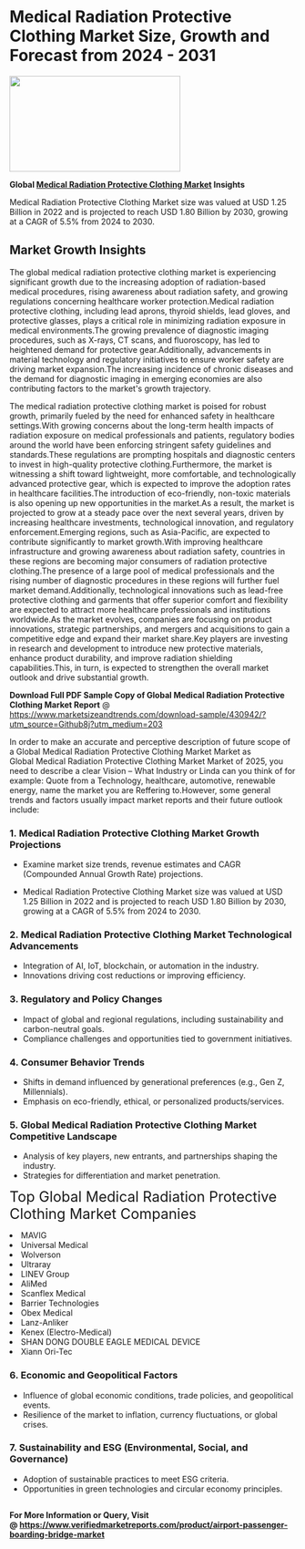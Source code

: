 <H1>Medical Radiation Protective Clothing Market Size, Growth and Forecast from 2024 - 2031</H1><img class="aligncenter size-medium wp-image-584254" src="https://thirdeyenews.in/wp-content/uploads/2024/09/Global-Market-Research-300x168.jpeg" alt="" width="300" height="168" /><p><strong>Global&nbsp;<a href="https://www.marketsizeandtrends.com/download-sample/430942/?utm_source=Github8j?utm_medium=203">Medical Radiation Protective Clothing Market</a> Insights</strong></p><p>Medical Radiation Protective Clothing Market size was valued at USD 1.25 Billion in 2022 and is projected to reach USD 1.80 Billion by 2030, growing at a CAGR of 5.5% from 2024 to 2030.</p><p><h2>Market Growth Insights</h2> <p>The global medical radiation protective clothing market is experiencing significant growth due to the increasing adoption of radiation-based medical procedures, rising awareness about radiation safety, and growing regulations concerning healthcare worker protection.Medical radiation protective clothing, including lead aprons, thyroid shields, lead gloves, and protective glasses, plays a critical role in minimizing radiation exposure in medical environments.The growing prevalence of diagnostic imaging procedures, such as X-rays, CT scans, and fluoroscopy, has led to heightened demand for protective gear.Additionally, advancements in material technology and regulatory initiatives to ensure worker safety are driving market expansion.The increasing incidence of chronic diseases and the demand for diagnostic imaging in emerging economies are also contributing factors to the market's growth trajectory.</p> <p>The medical radiation protective clothing market is poised for robust growth, primarily fueled by the need for enhanced safety in healthcare settings.With growing concerns about the long-term health impacts of radiation exposure on medical professionals and patients, regulatory bodies around the world have been enforcing stringent safety guidelines and standards.These regulations are prompting hospitals and diagnostic centers to invest in high-quality protective clothing.Furthermore, the market is witnessing a shift toward lightweight, more comfortable, and technologically advanced protective gear, which is expected to improve the adoption rates in healthcare facilities.The introduction of eco-friendly, non-toxic materials is also opening up new opportunities in the market.As a result, the market is projected to grow at a steady pace over the next several years, driven by increasing healthcare investments, technological innovation, and regulatory enforcement.Emerging regions, such as Asia-Pacific, are expected to contribute significantly to market growth.With improving healthcare infrastructure and growing awareness about radiation safety, countries in these regions are becoming major consumers of radiation protective clothing.The presence of a large pool of medical professionals and the rising number of diagnostic procedures in these regions will further fuel market demand.Additionally, technological innovations such as lead-free protective clothing and garments that offer superior comfort and flexibility are expected to attract more healthcare professionals and institutions worldwide.As the market evolves, companies are focusing on product innovations, strategic partnerships, and mergers and acquisitions to gain a competitive edge and expand their market share.Key players are investing in research and development to introduce new protective materials, enhance product durability, and improve radiation shielding capabilities.This, in turn, is expected to strengthen the overall market outlook and drive substantial growth.<p><span class=""><strong>Download Full PDF Sample Copy of Global Medical Radiation Protective Clothing Market Report</strong> @ <a href="https://www.marketsizeandtrends.com/download-sample/430942/?utm_source=Github8j?utm_medium=203" target="_blank">https://www.marketsizeandtrends.com/download-sample/430942/?utm_source=Github8j?utm_medium=203</a></span></p><p>In order to make an accurate and perceptive description of future scope of a Global&nbsp;Medical Radiation Protective Clothing Market Market as Global&nbsp;Medical Radiation Protective Clothing Market Market of 2025, you need to describe a clear Vision &ndash; What Industry or Linda can you think of for example: Quote from a Technology, healthcare, automotive, renewable energy, name the market you are Reffering to.However, some general trends and factors usually impact market reports and their future outlook include:</p><h3>1.&nbsp;<strong>Medical Radiation Protective Clothing Market Growth Projections</strong></h3><ul><li>Examine market size trends, revenue estimates and CAGR (Compounded Annual Growth Rate) projections.</li><li><p>Medical Radiation Protective Clothing Market size was valued at USD 1.25 Billion in 2022 and is projected to reach USD 1.80 Billion by 2030, growing at a CAGR of 5.5% from 2024 to 2030.</p></li></ul><h3>2.&nbsp;<strong>Medical Radiation Protective Clothing Market Technological Advancements</strong></h3><ul><li>Integration of AI, IoT, blockchain, or automation in the industry.</li><li>Innovations driving cost reductions or improving efficiency.</li></ul><h3>3.&nbsp;<strong>Regulatory and Policy Changes</strong></h3><ul><li>Impact of global and regional regulations, including sustainability and carbon-neutral goals.</li><li>Compliance challenges and opportunities tied to government initiatives.</li></ul><h3>4.&nbsp;<strong>Consumer Behavior Trends</strong></h3><ul><li>Shifts in demand influenced by generational preferences (e.g., Gen Z, Millennials).</li><li>Emphasis on eco-friendly, ethical, or personalized products/services.</li></ul><h3>5.&nbsp;<strong>Global Medical Radiation Protective Clothing Market Competitive Landscape</strong></h3><ul><li>Analysis of key players, new entrants, and partnerships shaping the industry.</li><li>Strategies for differentiation and market penetration.</li></ul><p data-pm-slice="1 1 []"><span style="color: inherit; font-family: inherit; font-size: 25px;">Top Global Medical Radiation Protective Clothing Market Companies</span></p><div class="" data-test-id=""><p><li>MAVIG</li><li> Universal Medical</li><li> Wolverson</li><li> Ultraray</li><li> LINEV Group</li><li> AliMed</li><li> Scanflex Medical</li><li> Barrier Technologies</li><li> Obex Medical</li><li> Lanz-Anliker</li><li> Kenex (Electro-Medical)</li><li> SHAN DONG DOUBLE EAGLE MEDICAL DEVICE</li><li> Xiann Ori-Tec</li></p></div><h3>6.&nbsp;<strong>Economic and Geopolitical Factors</strong></h3><ul><li>Influence of global economic conditions, trade policies, and geopolitical events.</li><li>Resilience of the market to inflation, currency fluctuations, or global crises.</li></ul><h3>7.&nbsp;<strong>Sustainability and ESG (Environmental, Social, and Governance)</strong></h3><ul><li>Adoption of sustainable practices to meet ESG criteria.</li><li>Opportunities in green technologies and circular economy principles.</li></ul><h2><strong style="font-size: 14px;">For More Information or Query, Visit @&nbsp;</strong><a style="background-color: #ffffff; font-size: 14px;" href="https://www.marketsizeandtrends.com/report/medical-radiation-protective-clothing-market/" target="_blank">https://www.verifiedmarketreports.com/product/airport-passenger-boarding-bridge-market</a></h2>